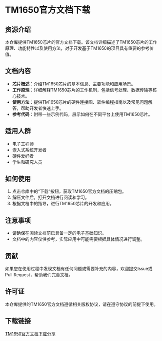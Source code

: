 # TM1650官方文档下载

## 资源介绍

本仓库提供TM1650芯片的官方文档下载。该文档详细描述了TM1650芯片的工作原理、功能特性以及使用方法，对于开发基于TM1650的项目具有重要的参考价值。

## 文档内容

- **芯片概述**：介绍TM1650芯片的基本信息、主要功能和应用场景。
- **工作原理**：详细解释TM1650芯片的工作机制，包括信号处理、数据传输等核心技术。
- **使用方法**：提供TM1650芯片的硬件连接图、软件编程指南以及常见问题解答，帮助开发者快速上手。
- **参考代码**：附带一些示例代码，展示如何在不同平台上使用TM1650芯片。

## 适用人群

- 电子工程师
- 嵌入式系统开发者
- 硬件爱好者
- 学生和研究人员

## 如何使用

1. 点击仓库中的“下载”按钮，获取TM1650官方文档的压缩包。
2. 解压文件后，打开文档进行阅读和学习。
3. 根据文档中的指导，进行TM1650芯片的开发和应用。

## 注意事项

- 请确保在阅读文档前已具备一定的电子基础知识。
- 文档中的内容仅供参考，实际应用中可能需要根据具体情况进行调整。

## 贡献

如果您在使用过程中发现文档有任何问题或需要补充的内容，欢迎提交Issue或Pull Request，帮助我们完善文档。

## 许可证

本仓库提供的TM1650官方文档遵循相关版权协议，请在遵守协议的前提下使用。

## 下载链接

[TM1650官方文档下载分享](https://pan.quark.cn/s/bf6a06f7768f)